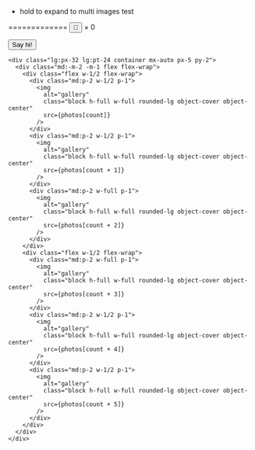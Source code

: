   * hold to expand to multi images test
  <script>
    class AstroPhoto extends HTMLElement {
      constructor() {
        super();
        let count = 1; // Already at zero on page load

        // Get image.
        const photos = this.dataset.photos;
        const albumUrls = photos.split(",");

        const image = this.querySelector("img");
        image.addEventListener("click", () => {
          // some reason undefined is not working thus < only
          if (count <= albumUrls.length - 1) {
            image.src = albumUrls[count];
            count++;
          } else {
            count = 0;
          }
        });
      }
    }

    // Tell the browser to use our AstroHeart class for <astro-heart> elements.
    customElements.define("astro-photo", AstroPhoto);
  </script>
  
  
  
  =============
  <astro-heart>
    <button aria-label="Heart">💜</button> × <span>0</span>
  </astro-heart>

  <astro-greet data-message={message}>
    <button>Say hi!</button>
  </astro-greet>
<script>
    let clickCount = 0;

    // Define the behaviour for our new type of HTML element.
    class AstroHeart extends HTMLElement {
      constructor() {
        super();
        let count = 0;

        const heartButton = this.querySelector("button");
        const countSpan = this.querySelector("span");

        // Each time the button is clicked, update the count.
        heartButton.addEventListener("click", () => {
          count++;
          countSpan.textContent = count.toString();
        });
      }
    }
    class AstroGreet extends HTMLElement {
      constructor() {
        super();

        // Read the message from the data attribute.
        const message = this.dataset.message;
        const button = this.querySelector("button");
        button.addEventListener("click", () => {
          alert(message);
        });
      }
    }


    // Tell the browser to use our AstroHeart class for <astro-heart> elements.
    customElements.define("astro-heart", AstroHeart);
    customElements.define("astro-greet", AstroGreet);

  </script>

<!-- <div class="lg:px-32 lg:pt-24 container mx-auto px-5 py-2">
  <div class="md:-m-2 -m-1 flex flex-wrap">
    <div class="flex w-full flex-wrap">
      <ul class="md:p-2 w-full p-1">
        {
          photos.map((photo: string) => (
            <li class="md:p-2 w-full p-1">
              <img
                alt="gallery"
                class="block h-full w-full rounded-lg object-cover object-center"
                src={photo}
              />
            </li>
          ))
        }
      </ul>
    </div>
  </div>
</div>


</html>
-->
    
    
    
    <div class="lg:px-32 lg:pt-24 container mx-auto px-5 py-2">
      <div class="md:-m-2 -m-1 flex flex-wrap">
        <div class="flex w-1/2 flex-wrap">
          <div class="md:p-2 w-1/2 p-1">
            <img
              alt="gallery"
              class="block h-full w-full rounded-lg object-cover object-center"
              src={photos[count]}
            />
          </div>
          <div class="md:p-2 w-1/2 p-1">
            <img
              alt="gallery"
              class="block h-full w-full rounded-lg object-cover object-center"
              src={photos[count + 1]}
            />
          </div>
          <div class="md:p-2 w-full p-1">
            <img
              alt="gallery"
              class="block h-full w-full rounded-lg object-cover object-center"
              src={photos[count + 2]}
            />
          </div>
        </div>
        <div class="flex w-1/2 flex-wrap">
          <div class="md:p-2 w-full p-1">
            <img
              alt="gallery"
              class="block h-full w-full rounded-lg object-cover object-center"
              src={photos[count + 3]}
            />
          </div>
          <div class="md:p-2 w-1/2 p-1">
            <img
              alt="gallery"
              class="block h-full w-full rounded-lg object-cover object-center"
              src={photos[count + 4]}
            />
          </div>
          <div class="md:p-2 w-1/2 p-1">
            <img
              alt="gallery"
              class="block h-full w-full rounded-lg object-cover object-center"
              src={photos[count + 5]}
            />
          </div>
        </div>
      </div>
    </div>